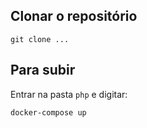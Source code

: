 ## Clonar o repositório

    git clone ...

## Para subir

Entrar na pasta `php` e digitar:

    docker-compose up

